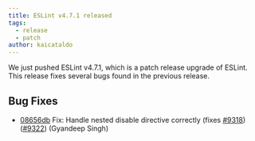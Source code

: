 ```yaml
---
title: ESLint v4.7.1 released
tags:
  - release
  - patch
author: kaicataldo
---
```


We just pushed ESLint v4.7.1, which is a patch release upgrade of ESLint. This release fixes several bugs found in the previous release.










## Bug Fixes


* [08656db](https://github.com/eslint/eslint/commit/08656db) Fix: Handle nested disable directive correctly (fixes [#9318](https://github.com/eslint/eslint/issues/9318)) ([#9322](https://github.com/eslint/eslint/issues/9322)) (Gyandeep Singh)
